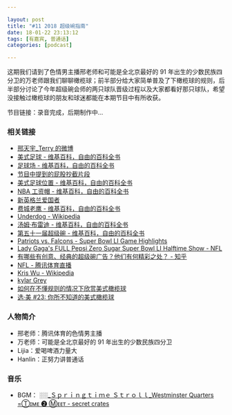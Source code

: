 ```yaml
---

layout: post
title: "#11 2018 超级碗指南"
date: 18-01-22 23:13:12
tags: [有嘉宾, 普通话]
categories: [podcast]

---
```


这期我们请到了色情男主播邢老师和可能是全北京最好的 91 年出生的少数民族四分卫的万老师跟我们聊聊橄榄球；前半部分给大家简单普及了下橄榄球的规则，后半部分讨论了今年超级碗会师的两只球队晋级过程以及大家都看好那只球队，希望没接触过橄榄球的朋友和球迷都能在本期节目中有所收获。

节目链接：录音完成，后期制作中...

### 相关链接

- [邢天宇_Terry 的微博](https://weibo.com/u/1658874740)
- [美式足球 - 维基百科，自由的百科全书](https://zh.wikipedia.org/wiki/%E7%BE%8E%E5%BC%8F%E8%B6%B3%E7%90%83)
- [足球场 - 维基百科，自由的百科全书](https://zh.wikipedia.org/wiki/%E8%B6%B3%E7%90%83%E5%A0%B4#%E6%A8%99%E6%BA%96%E8%B6%B3%E7%90%83%E5%A0%B4)
- [节目中提到的屁股抄截片段](https://www.youtube.com/watch?v=K4b16UtvW7g)
- [美式足球位置 - 维基百科，自由的百科全书](https://zh.wikipedia.org/wiki/%E7%BE%8E%E5%BC%8F%E8%B6%B3%E7%90%83%E4%BD%8D%E7%BD%AE)
- [NBA 工资帽 - 维基百科，自由的百科全书](https://zh.wikipedia.org/wiki/NBA%E5%B7%A5%E8%B5%84%E5%B8%BD)
- [新英格兰爱国者](https://zh.wikipedia.org/wiki/%E6%96%B0%E8%8B%B1%E6%A0%BC%E5%85%B0%E7%88%B1%E5%9B%BD%E8%80%85)
- [费城老鹰 - 维基百科，自由的百科全书](https://zh.wikipedia.org/wiki/%E8%B4%B9%E5%9F%8E%E8%80%81%E9%B9%B0)
- [Underdog - Wikipedia](https://en.wikipedia.org/wiki/Underdog)
- [汤姆·布雷迪 - 维基百科，自由的百科全书](https://zh.wikipedia.org/wiki/%E6%B1%A4%E5%A7%86%C2%B7%E5%B8%83%E9%9B%B7%E8%BF%AA)
- [第五十一届超级碗 - 维基百科，自由的百科全书](https://zh.wikipedia.org/wiki/%E7%AC%AC%E4%BA%94%E5%8D%81%E4%B8%80%E5%B1%8A%E8%B6%85%E7%BA%A7%E7%A2%97)
- [Patriots vs. Falcons  - Super Bowl LI Game Highlights](https://www.youtube.com/watch?v=016LXFHpFCk)
- [Lady Gaga's FULL Pepsi Zero Sugar Super Bowl LI Halftime Show - NFL](https://www.youtube.com/watch?v=txXwg712zw4)
- [有哪些有创意、经典的超级碗广告？他们有何精彩之处？ - 知乎](https://www.zhihu.com/question/50362155)
- [NFL - 腾讯体育直播](http://kbs.sports.qq.com/#nfl)
- [Kris Wu - Wikipedia](https://en.wikipedia.org/wiki/Kris_Wu)
- [kylar Grey](http://music.163.com/#/artist?id=74801)
- [如何在不懂规则的情况下欣赏美式橄榄球](http://www.nflchina.com/news/detail/1978644.html)
- [选·美 #23: 你所不知道的美式橄榄球](https://xuanmei.us/23)

### 人物简介

- 邢老师：腾讯体育的色情男主播
- 万老师：可能是全北京最好的 91 年出生的少数民族四分卫
- Lijia：爱喝啤酒力量大
- Hanlin：正努力讲普通话

### 音乐

- BGM： [░░_Ｓｐｒｉｎｇｔｉｍｅ  Ｓｔｒｏｌｌ_Westminster Quarters =Ⓣɪᴍᴇ ➋ Ⓜᴇᴇᴛ - secret crates](http://music.163.com/#/song?id=448741213)